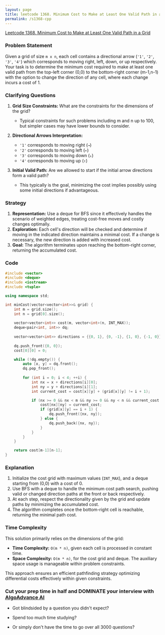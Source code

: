 ```yaml
---
layout: page
title: leetcode 1368. Minimum Cost to Make at Least One Valid Path in a Grid
permalink: /s1368-cpp
---
```

[Leetcode 1368. Minimum Cost to Make at Least One Valid Path in a Grid](https://algoadvance.github.io/algoadvance/l1368)
### Problem Statement
Given a grid of size `m x n`, each cell contains a directional arrow (`'1'`, `'2'`, `'3'`, `'4'`) which corresponds to moving right, left, down, or up respectively. Your task is to determine the minimum cost required to make at least one valid path from the top-left corner (0,0) to the bottom-right corner (m-1,n-1) with the option to change the direction of any cell, where each change incurs a cost of 1.

### Clarifying Questions
1. **Grid Size Constraints:** What are the constraints for the dimensions of the grid?
   - Typical constraints for such problems including m and n up to 100, but simpler cases may have lower bounds to consider.

2. **Directional Arrows Interpretation:**
   - `'1'` corresponds to moving right (`→`)
   - `'2'` corresponds to moving left (`←`)
   - `'3'` corresponds to moving down (`↓`)
   - `'4'` corresponds to moving up (`↑`)

3. **Initial Valid Path:** Are we allowed to start if the initial arrow directions form a valid path?
   - This typically is the goal, minimizing the cost implies possibly using some initial directions if advantageous.

### Strategy
1. **Representation:** Use a deque for BFS since it effectively handles the scenario of weighted edges, treating cost-free moves and costly changes optimally.
2. **Exploration:** Each cell's direction will be checked and determine if moving in the indicated direction maintains a minimal cost. If a change is necessary, the new direction is added with increased cost.
3. **Goal:** The algorithm terminates upon reaching the bottom-right corner, returning the accumulated cost.

### Code

```cpp
#include <vector>
#include <deque>
#include <iostream>
#include <tuple>

using namespace std;

int minCost(vector<vector<int>>& grid) {
    int m = grid.size();
    int n = grid[0].size();
    
    vector<vector<int>> cost(m, vector<int>(n, INT_MAX));
    deque<pair<int, int>> dq;
    
    vector<vector<int>> directions = {{0, 1}, {0, -1}, {1, 0}, {-1, 0}};
    
    dq.push_front({0, 0});
    cost[0][0] = 0;

    while (!dq.empty()) {
        auto [x, y] = dq.front();
        dq.pop_front();
        
        for (int i = 0; i < 4; ++i) {
            int nx = x + directions[i][0];
            int ny = y + directions[i][1];
            int current_cost = cost[x][y] + (grid[x][y] != i + 1);

            if (nx >= 0 && nx < m && ny >= 0 && ny < n && current_cost < cost[nx][ny]) {
                cost[nx][ny] = current_cost;
                if (grid[x][y] == i + 1) {
                    dq.push_front({nx, ny});
                } else {
                    dq.push_back({nx, ny});
                }
            }
        }
    }

    return cost[m-1][n-1];
}
```

### Explanation
1. Initialize the cost grid with maximum values (`INT_MAX`), and a deque starting from (0,0) with a cost of 0. 
2. Use BFS with a deque to handle the minimum cost path search, pushing valid or changed direction paths at the front or back respectively.
3. At each step, respect the directionality given by the grid and update paths by minimizing the accumulated cost.
4. The algorithm completes once the bottom-right cell is reachable, returning the minimal path cost.

### Time Complexity
This solution primarily relies on the dimensions of the grid:
- **Time Complexity:** `O(m * n)`, given each cell is processed in constant time.
- **Space Complexity:** `O(m * n)`, for the cost grid and deque. The auxiliary space usage is manageable within problem constraints.

This approach ensures an efficient pathfinding strategy optimizing differential costs effectively within given constraints.


### Cut your prep time in half and DOMINATE your interview with [AlgoAdvance AI](https://algoAdvance.com)

- Got blindsided by a question you didn't expect?

- Spend too much time studying?

- Or simply don't have the time to go over all 3000 questions?

